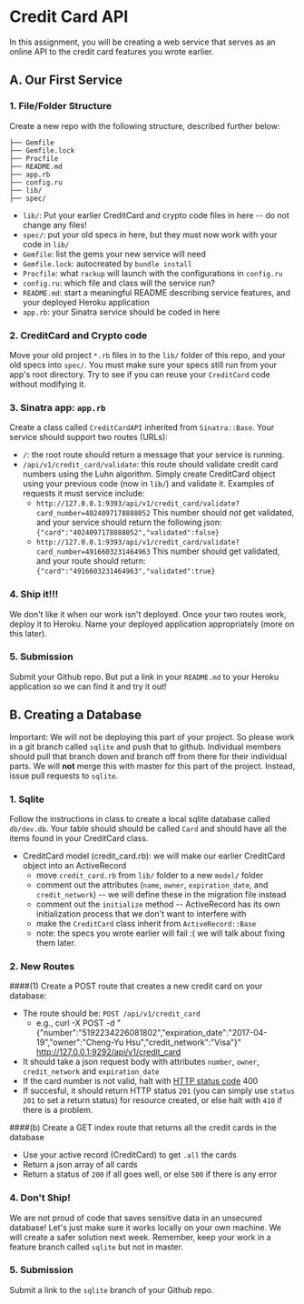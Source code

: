 # Credit Card API

In this assignment, you will be creating a web service that serves as an online API to the  credit card features you wrote earlier.

## A. Our First Service
### 1. File/Folder Structure
Create a new repo with the following structure, described further below:
```
├── Gemfile
├── Gemfile.lock
├── Procfile
├── README.md
├── app.rb
├── config.ru
├── lib/
├── spec/
```

- `lib/`: Put your earlier CreditCard and crypto code files in here -- do not change any files!
- `spec/`: put your old specs in here, but they must now work with your code in `lib/`
- `Gemfile`: list the gems your new service will need
- `Gemfile.lock`: autocreated by `bundle install`
- `Procfile`: what `rackup` will launch with the configurations in `config.ru`
- `config.ru`: which file and class will the service run?
- `README.md`: start a meaningful README describing service features, and your deployed Heroku application
- `app.rb`: your Sinatra service should be coded in here

### 2. CreditCard and Crypto code
Move your old project `*.rb` files in to the `lib/` folder of this repo, and your old specs into `spec/`. You must make sure your specs still run from your app's root directory. Try to see if you can reuse your `CreditCard` code without modifying it.

### 3. Sinatra app: `app.rb`

Create a class called `CreditCardAPI` inherited from `Sinatra::Base`. Your service should support two routes (URLs):
- `/`: the root route should return a message that your service is running.
- `/api/v1/credit_card/validate`: this route should validate credit card numbers using the Luhn algorithm. Simply create CreditCard object using your previous code (now in `lib/`) and validate it. Examples of requests it must service include:
  - `http://127.0.0.1:9393/api/v1/credit_card/validate?card_number=4024097178888052`
  This number should *not* get validated, and your service should return the following json:
  `{"card":"4024097178888052","validated":false}`
  - `http://127.0.0.1:9393/api/v1/credit_card/validate?card_number=4916603231464963`
  This number should get validated, and your route should return: `{"card":"4916603231464963","validated":true}`

### 4. Ship it!!!

We don't like it when our work isn't deployed. Once your two routes work, deploy it to Heroku. Name your deployed application appropriately (more on this later).

### 5. Submission

Submit your Github repo. But put a link in your `README.md` to your Heroku application so we can find it and try it out!


## B. Creating a Database

Important: We will not be deploying this part of your project. So please work in a git branch called `sqlite` and push that to github. Individual members should pull that branch down and branch off from there for their individual parts. We will **not** merge this with master for this part of the project. Instead, issue pull requests to `sqlite`.

### 1. Sqlite
Follow the instructions in class to create a local sqlite database called `db/dev.db`. Your table should should be called `Card` and should have all the items found in your CreditCard class.

- CreditCard model (credit_card.rb): we will make our earlier CreditCard object into an ActiveRecord
  - move `credit_card.rb` from `lib/` folder to a new `model/` folder
  - comment out the attributes (`name`, `owner`, `expiration_date`, and `credit_network`) -- we will define these in the migration file instead
  - comment out the `initialize` method -- ActiveRecord has its own initialization process that we don't want to interfere with
  - make the `CreditCard` class inherit from `ActiveRecord::Base`
  - note: the specs you wrote earlier will fail :(  we will talk about fixing them later.

### 2. New Routes
####(1) Create a POST route that creates a new credit card on your database:

- The route should be: `POST /api/v1/credit_card`
  - e.g., curl -X POST -d "{\"number\":\"5192234226081802\",\"expiration_date\":\"2017-04-19\",\"owner\":\"Cheng-Yu Hsu\",\"credit_network\":\"Visa\"}" http://127.0.0.1:9292/api/v1/credit_card
- It should take a json request body with attributes `number`, `owner`, `credit_network` and `expiration_date`
- If the card number is not valid, halt with [HTTP status code](http://en.wikipedia.org/wiki/List_of_HTTP_status_codes#2xx_Success) 400
- If succesful, it should return HTTP status `201` (you can simply use `status 201` to set a return status) for resource created, or else halt with `410` if there is a problem.

####(b) Create a GET index route that returns all the credit cards in the database
- Use your active record (CreditCard) to get `.all` the cards
- Return a json array of all cards
- Return a status of `200` if all goes well, or else `500` if there is any error

### 4. Don't Ship!

We are not proud of code that saves sensitive data in an unsecured database! Let's just make sure it works locally on your own machine. We will create a safer solution next week. Remember, keep your work in a feature branch called `sqlite` but not in master.

### 5. Submission

Submit a link to the `sqlite` branch of your Github repo.

